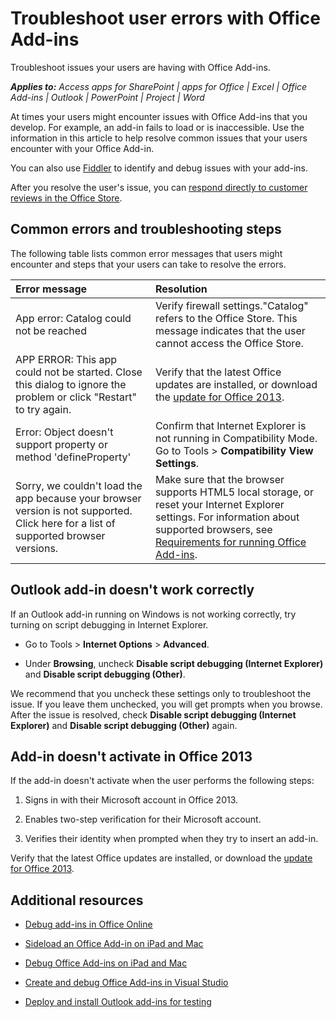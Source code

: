 
# Troubleshoot user errors with Office Add-ins
Troubleshoot issues your users are having with Office Add-ins.

 _**Applies to:** Access apps for SharePoint | apps for Office | Excel | Office Add-ins | Outlook | PowerPoint | Project | Word_

At times your users might encounter issues with Office Add-ins that you develop. For example, an add-in fails to load or is inaccessible. Use the information in this article to help resolve common issues that your users encounter with your Office Add-in. 

You can also use [Fiddler](http://www.telerik.com/fiddler) to identify and debug issues with your add-ins.

After you resolve the user's issue, you can [respond directly to customer reviews in the Office Store](https://msdn.microsoft.com/library/jj635874.aspx).

## Common errors and troubleshooting steps

The following table lists common error messages that users might encounter and steps that your users can take to resolve the errors.



|**Error message**|**Resolution**|
|:-----|:-----|
|App error: Catalog could not be reached|Verify firewall settings."Catalog" refers to the Office Store. This message indicates that the user cannot access the Office Store.|
|APP ERROR: This app could not be started. Close this dialog to ignore the problem or click "Restart" to try again.|Verify that the latest Office updates are installed, or download the [update for Office 2013](https://support.microsoft.com/en-us/kb/2986156/).|
|Error: Object doesn't support property or method 'defineProperty'|Confirm that Internet Explorer is not running in Compatibility Mode. Go to Tools >  **Compatibility View Settings**.|
|Sorry, we couldn't load the app because your browser version is not supported. Click here for a list of supported browser versions.|Make sure that the browser supports HTML5 local storage, or reset your Internet Explorer settings. For information about supported browsers, see [Requirements for running Office Add-ins](../overview/requirements-for-running-office-add-ins.md).|

## Outlook add-in doesn't work correctly

If an Outlook add-in running on Windows is not working correctly, try turning on script debugging in Internet Explorer. 


- Go to Tools >  **Internet Options** > **Advanced**.
    
- Under  **Browsing**, uncheck  **Disable script debugging (Internet Explorer)** and **Disable script debugging (Other)**.
    
We recommend that you uncheck these settings only to troubleshoot the issue. If you leave them unchecked, you will get prompts when you browse. After the issue is resolved, check  **Disable script debugging (Internet Explorer)** and **Disable script debugging (Other)** again.


## Add-in doesn't activate in Office 2013

If the add-in doesn't activate when the user performs the following steps:


1. Signs in with their Microsoft account in Office 2013.
    
2. Enables two-step verification for their Microsoft account.
    
3. Verifies their identity when prompted when they try to insert an add-in.
    
Verify that the latest Office updates are installed, or download the [update for Office 2013](https://support.microsoft.com/en-us/kb/2986156/).


## Additional resources
<a name="bk_addresources"> </a>


- [Debug add-ins in Office Online](../testing/debug-add-ins-in-office-online.md)
    
- [Sideload an Office Add-in on iPad and Mac](../testing/sideload-an-office-add-in-on-ipad-and-mac.md)
    
- [Debug Office Add-ins on iPad and Mac](../testing/debug-office-add-ins-on-ipad-and-mac.md)
    
- [Create and debug Office Add-ins in Visual Studio](../essentials/create-and-debug-office-add-ins-in-visual-studio.md)
    
- [Deploy and install Outlook add-ins for testing](../outlook/testing/testing-and-tips.md)
    
